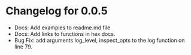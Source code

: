 # Changelog for 0.0.5

- Docs: Add examples to readme.md file
- Docs: Add links to functions in hex docs.
- Bug Fix: add arguments log_level, inspect_opts to the log function on line 79.

